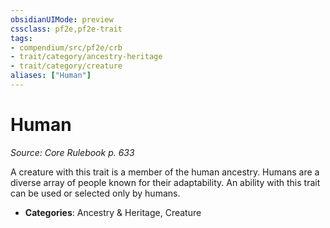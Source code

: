 ```yaml
---
obsidianUIMode: preview
cssclass: pf2e,pf2e-trait
tags:
- compendium/src/pf2e/crb
- trait/category/ancestry-heritage
- trait/category/creature
aliases: ["Human"]
---
```

# Human  
*Source: Core Rulebook p. 633*  

A creature with this trait is a member of the human ancestry. Humans are a diverse array of people known for their adaptability. An ability with this trait can be used or selected only by humans.

- **Categories**: Ancestry & Heritage, Creature